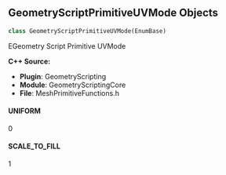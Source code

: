 ## GeometryScriptPrimitiveUVMode Objects

```python
class GeometryScriptPrimitiveUVMode(EnumBase)
```

EGeometry Script Primitive UVMode

**C++ Source:**

- **Plugin**: GeometryScripting
- **Module**: GeometryScriptingCore
- **File**: MeshPrimitiveFunctions.h

<a id="unreal.GeometryScriptPrimitiveUVMode.UNIFORM"></a>

#### UNIFORM

0

<a id="unreal.GeometryScriptPrimitiveUVMode.SCALE_TO_FILL"></a>

#### SCALE_TO_FILL

1

<a id="unreal.GeometryScriptPolygonFillMode"></a>